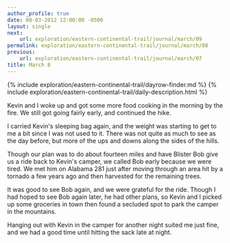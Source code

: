 ```yaml
---
author_profile: true
date: 08-03-2012 12:00:00 -0500
layout: single
next:
    url: exploration/eastern-continental-trail/journal/march/09
permalink: exploration/eastern-continental-trail/journal/march/08
previous:
    url: exploration/eastern-continental-trail/journal/march/07
title: March 8
---
```

{% include exploration/eastern-continental-trail/dayrow-finder.md %}
{% include exploration/eastern-continental-trail/daily-description.html %}

Kevin and I woke up and got some more food cooking in the morning by the fire. We still got going fairly early, and continued the hike.

I carried Kevin's sleeping bag again, and the weight was starting to get to me a bit since I was not used to it. There was not quite as much to see as the day before, but more of the ups and downs along the sides of the hills.

Though our plan was to do about fourteen miles and have Blister Bob give us a ride back to Kevin's camper, we called Bob early because we were tired. We met him on Alabama 281 just after moving through an area hit by a tornado a few years ago and then harvested for the remaining trees.

It was good to see Bob again, and we were grateful for the ride. Though I had hoped to see Bob again later, he had other plans, so Kevin and I picked up some groceries in town then found a secluded spot to park the camper in the mountains.

Hanging out with Kevin in the camper for another night suited me just fine, and we had a good time until hitting the sack late at night.
